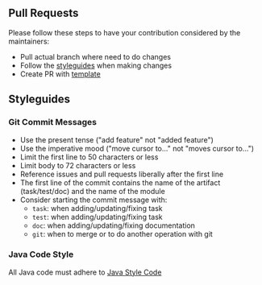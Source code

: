 ## Pull Requests
Please follow these steps to have your contribution considered by the maintainers:
- Pull actual branch where need to do changes
- Follow the [styleguides](#styleguides) when making changes
- Create PR with [template](PULL_REQUEST_TEMPLATE.md)


## Styleguides
### Git Commit Messages
- Use the present tense ("add feature" not "added feature")
- Use the imperative mood ("move cursor to..." not "moves cursor to...")
- Limit the first line to 50 characters or less
- Limit body to 72 characters or less
- Reference issues and pull requests liberally after the first line
- The first line of the commit contains the name of the artifact (task/test/doc) and the name of the module
- Consider starting the commit message with:
    - `task`: when adding/updating/fixing task
    - `test`: when adding/updating/fixing task
    - `doc`: when adding/updating/fixing documentation
    - `git`: when to merge or to do another operation with git
    

### Java Code Style
All Java code must adhere to [Java Style Code](https://github.com/rakovets/java-practice/wiki/java-code-style)
